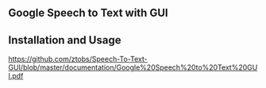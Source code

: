 ## Google Speech to Text with GUI

## Installation and Usage

https://github.com/ztobs/Speech-To-Text-GUI/blob/master/documentation/Google%20Speech%20to%20Text%20GUI.pdf

